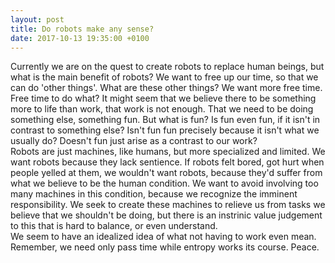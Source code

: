 ```yaml
---
layout: post
title: Do robots make any sense?
date: 2017-10-13 19:35:00 +0100
---
```

Currently we are on the quest to create robots to replace human beings, but 
what is the main benefit of robots? We want to free up our time, so that we
can do 'other things'. What are these other things? We want more free time.
Free time to do what? It might seem that we believe there to be something
more to life than work, that work is not enough. That we need to be doing
something else, something fun. But what is fun? Is fun even fun, if it isn't
in contrast to something else? Isn't fun fun precisely because it isn't what 
we usually do? Doesn't fun just arise as a contrast to our work?  
Robots are just machines, like humans, but
more specialized and limited. We want robots because they lack sentience.
If robots felt bored, got hurt when people yelled at them, we wouldn't want
robots, because they'd suffer from what we believe to be the human condition. 
We want to avoid involving too many machines in this condition, because we 
recognize the imminent responsibility. We seek to create these machines to
relieve us from tasks we believe that we shouldn't be doing, but there is an
instrinic value judgement to this that is hard to balance, or even understand.  
We seem to have an idealized idea of what not having to work even mean.  
Remember, we need only pass time while entropy works its course. Peace.
